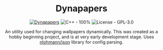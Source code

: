 <div align="center">

# Dynapapers

[![Dynapapers](https://github.com/SteveIsGlitched/dynapapers/actions/workflows/dynapapers.yml/badge.svg)](https://github.com/SteveIsGlitched/dynapapers/actions/workflows/dynapapers.yml) 
![C++ - 100%](https://img.shields.io/static/v1?label=C%2B%2B&message=100%&color=blue) 
![License - GPL-3.0](https://img.shields.io/static/v1?label=License&message=GPL-3.0&color=red)

An utility used for changing wallpapers dynamically. This was created as a hobby beginning project, and is at very early development stage. Uses [nlohmann/json](https://github.com/nlohmann/json) library for config parsing.


</div>
